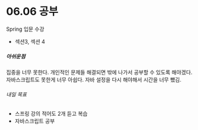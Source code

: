 # 06.06 공부
Spring 입문 수강
- 섹션3, 섹션 4

##### 아쉬운점
집중을 너무 못한다. 개인적인 문제들 해결되면 밖에 나가서 공부할 수 있도록 해야겠다. 자바스크립트도 못한게 너무 아쉽다. 자바 설정을 다시 해야해서 시간을 너무 뺐김.

###### 내일 목표
- 스프링 강의 적어도 2개 듣고 복습
- 자바스크립트 공부

